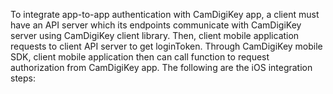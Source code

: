 To integrate app-to-app authentication with CamDigiKey app, a client must have an API server which its endpoints communicate with CamDigiKey server using CamDigiKey client library. Then, client mobile application requests to client API server to get loginToken. Through CamDigiKey mobile SDK, client mobile application then can call function to request authorization from CamDigiKey app. The following are the iOS integration steps:
